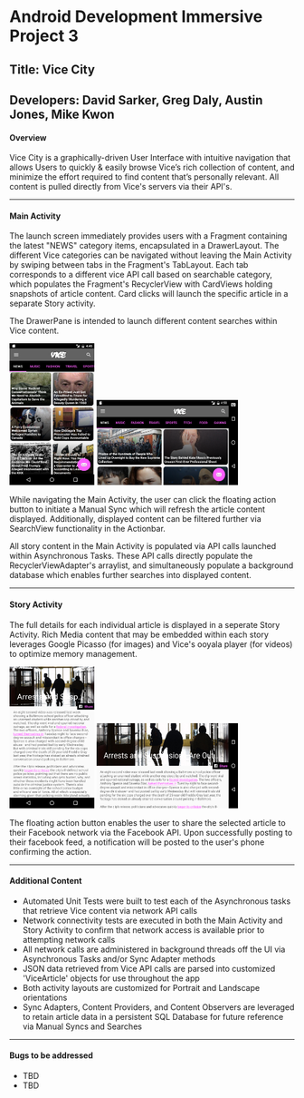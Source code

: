 # **Android Development Immersive Project 3**
## **Title: Vice City**
## **Developers: David Sarker, Greg Daly, Austin Jones, Mike Kwon**


#### Overview

Vice City is a graphically-driven User Interface with intuitive navigation that allows Users to quickly & easily browse Vice’s rich collection of content, and minimize the effort required to find content that’s personally relevant.  All content is pulled directly from Vice's servers via their API's. 

---

#### Main Activity

The launch screen immediately provides users with a Fragment containing the latest "NEWS" category items, encapsulated in a DrawerLayout.  The different Vice categories can be navigated without leaving the Main Activity by swiping between tabs in the Fragment's TabLayout.  Each tab corresponds to a different vice API call based on searchable category, which populates the Fragment's RecyclerView with CardViews holding snapshots of article content.  Card clicks will launch the specific article in a separate Story activity.

The DrawerPane is intended to launch different content searches within Vice content.

<img src="screenshots/device-2016-03-10-164713.png" width="150" height="250">
<img src="screenshots/device-2016-03-10-165055.png" width="250" height="150">

While navigating the Main Activity, the user can click the floating action button to initiate a Manual Sync which will refresh the article content displayed.  Additionally, displayed content can be filtered further via SearchView functionality in the Actionbar.

All story content in the Main Activity is populated via API calls launched within Asynchronous Tasks.  These API calls directly populate the RecyclerViewAdapter's arraylist, and simultaneously populate a background database which enables further searches into displayed content.

---

#### Story Activity

The full details for each individual article is displayed in a seperate Story Activity.  Rich Media content that may be embedded within each story leverages Google Picasso (for images) and Vice's ooyala player (for videos) to optimize memory management.

<img src="screenshots/device-2016-03-10-165727.png" width="150" height="250">
<img src="screenshots/device-2016-03-10-165758.png" width="250" height="150">

The floating action button enables the user to share the selected article to their Facebook network via the Facebook API.  Upon successfully posting to their facebook feed, a notification will be posted to the user's phone confirming the action.

---

#### Additional Content

* Automated Unit Tests were built to test each of the Asynchronous tasks that retrieve Vice content via network API calls
* Network connectivity tests are executed in both the Main Activity and Story Activity to confirm that network access is available prior to attempting network calls
* All network calls are administered in background threads off the UI via Asynchronous Tasks and/or Sync Adapter methods
* JSON data retrieved from Vice API calls are parsed into customized 'ViceArticle' objects for use throughout the app
* Both activity layouts are customized for Portrait and Landscape orientations
* Sync Adapters, Content Providers, and Content Observers are leveraged to retain article data in a persistent SQL Database for future reference via Manual Syncs and Searches

---

#### Bugs to be addressed

* TBD
* TBD